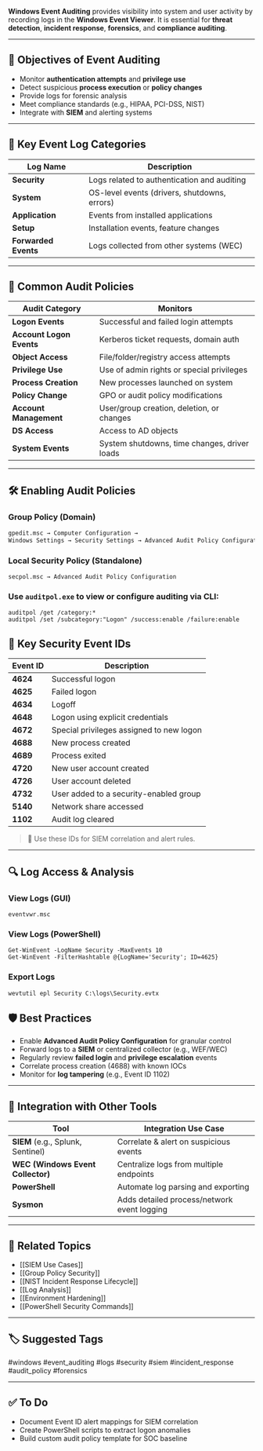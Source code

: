 **Windows Event Auditing** provides visibility into system and user activity by recording logs in the **Windows Event Viewer**. It is essential for **threat detection**, **incident response**, **forensics**, and **compliance auditing**.

---

## 🎯 Objectives of Event Auditing

- Monitor **authentication attempts** and **privilege use**
- Detect suspicious **process execution** or **policy changes**
- Provide logs for forensic analysis
- Meet compliance standards (e.g., HIPAA, PCI-DSS, NIST)
- Integrate with **SIEM** and alerting systems

---

## 🧩 Key Event Log Categories

| Log Name           | Description                                   |
|--------------------|-----------------------------------------------|
| **Security**        | Logs related to authentication and auditing   |
| **System**          | OS-level events (drivers, shutdowns, errors) |
| **Application**     | Events from installed applications            |
| **Setup**           | Installation events, feature changes         |
| **Forwarded Events**| Logs collected from other systems (WEC)       |

---

## 🔐 Common Audit Policies

| Audit Category              | Monitors                                                |
|-----------------------------|----------------------------------------------------------|
| **Logon Events**            | Successful and failed login attempts                     |
| **Account Logon Events**    | Kerberos ticket requests, domain auth                    |
| **Object Access**           | File/folder/registry access attempts                     |
| **Privilege Use**           | Use of admin rights or special privileges                |
| **Process Creation**        | New processes launched on system                         |
| **Policy Change**           | GPO or audit policy modifications                        |
| **Account Management**      | User/group creation, deletion, or changes                |
| **DS Access**               | Access to AD objects                                     |
| **System Events**           | System shutdowns, time changes, driver loads             |

---

## 🛠 Enabling Audit Policies

### Group Policy (Domain)
```bash
gpedit.msc → Computer Configuration → 
Windows Settings → Security Settings → Advanced Audit Policy Configuration
```

### Local Security Policy (Standalone)
```
secpol.msc → Advanced Audit Policy Configuration
```

### Use `auditpol.exe` to view or configure auditing via CLI:
```
auditpol /get /category:*
auditpol /set /subcategory:"Logon" /success:enable /failure:enable
```

## 🧪 Key Security Event IDs

|Event ID|Description|
|---|---|
|**4624**|Successful logon|
|**4625**|Failed logon|
|**4634**|Logoff|
|**4648**|Logon using explicit credentials|
|**4672**|Special privileges assigned to new logon|
|**4688**|New process created|
|**4689**|Process exited|
|**4720**|New user account created|
|**4726**|User account deleted|
|**4732**|User added to a security-enabled group|
|**5140**|Network share accessed|
|**1102**|Audit log cleared|

> 📌 Use these IDs for SIEM correlation and alert rules.

---

## 🔍 Log Access & Analysis

### View Logs (GUI)
```
eventvwr.msc
```

### View Logs (PowerShell)
```
Get-WinEvent -LogName Security -MaxEvents 10
Get-WinEvent -FilterHashtable @{LogName='Security'; ID=4625}
```

### Export Logs
```
wevtutil epl Security C:\logs\Security.evtx
```

## 🛡 Best Practices

- Enable **Advanced Audit Policy Configuration** for granular control
- Forward logs to a **SIEM** or centralized collector (e.g., WEF/WEC)
- Regularly review **failed login** and **privilege escalation** events
- Correlate process creation (4688) with known IOCs
- Monitor for **log tampering** (e.g., Event ID 1102)

---

## 🔁 Integration with Other Tools

|Tool|Integration Use Case|
|---|---|
|**SIEM** (e.g., Splunk, Sentinel)|Correlate & alert on suspicious events|
|**WEC (Windows Event Collector)**|Centralize logs from multiple endpoints|
|**PowerShell**|Automate log parsing and exporting|
|**Sysmon**|Adds detailed process/network event logging|

---

## 🧠 Related Topics

- [[SIEM Use Cases]]
- [[Group Policy Security]]
- [[NIST Incident Response Lifecycle]]
- [[Log Analysis]]
- [[Environment Hardening]]
- [[PowerShell Security Commands]]

---

## 🏷 Suggested Tags

#windows #event_auditing #logs #security #siem #incident_response #audit_policy #forensics

---

## ✅ To Do

-  Document Event ID alert mappings for SIEM correlation
-  Create PowerShell scripts to extract logon anomalies
-  Build custom audit policy template for SOC baseline